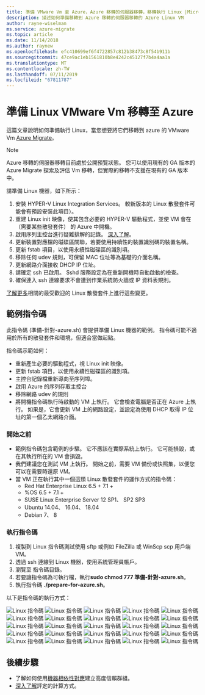 ```yaml
---
title: 準備 VMware Vm 至 Azure，Azure 移轉的伺服器移轉，移轉執行 Linux |Microsoft Docs
description: 描述如何準備移轉到 Azure 移轉的伺服器移轉的 Azure Linux VM
author: rayne-wiselman
ms.service: azure-migrate
ms.topic: article
ms.date: 11/14/2018
ms.author: raynew
ms.openlocfilehash: efc410699ef6f4722857c812b38473c8f54b911b
ms.sourcegitcommit: 47ce9ac1eb1561810b8e4242c45127f7b4a4aa1a
ms.translationtype: MT
ms.contentlocale: zh-TW
ms.lasthandoff: 07/11/2019
ms.locfileid: "67811787"
---
```

# <a name="prepare-linux-vmware-vms-for-migration-to-azure"></a>準備 Linux VMware Vm 移轉至 Azure 

這篇文章說明如何準備執行 Linux，當您想要將它們移轉到 azure 的 VMware Vm [Azure Migrate](migrate-overview.md)。 

> [!NOTE]
> Azure 移轉的伺服器移轉目前處於公開預覽狀態。 您可以使用現有的 GA 版本的 Azure Migrate 探索及評估 Vm 移轉，但實際的移轉不支援在現有的 GA 版本中。

請準備 Linux 機器，如下所示：

1. 安裝 HYPER-V Linux Integration Services。 較新版本的 Linux 散發套件可能會有預設安裝此項目）。
2. 重建 Linux init 映像，使其包含必要的 HYPER-V 驅動程式，並使 VM 會在 （需要某些散發套件） 的 Azure 中開機。
3. 啟用序列主控台進行疑難排解的記錄。 [深入了解](https://docs.microsoft.com/azure/virtual-machines/linux/serial-console)。
4. 更新裝置對應檔的磁碟區關聯，若要使用持續性的裝置識別碼的裝置名稱。
5. 更新 fstab 項目，以使用永續性磁碟區的識別項。
6. 移除任何 udev 規則，可保留 MAC 位址等為基礎的介面名稱。
7. 更新網路介面接收 DHCP IP 位址。
8. 請確定 ssh 已啟用。 Sshd 服務設定為在重新開機時自動啟動的檢查。
9. 確保連入 ssh 連線要求不會遭到作業系統防火牆或 IP 資料表規則。

[了解更多](https://docs.microsoft.com/azure/virtual-machines/linux/serial-console)相關的最受歡迎的 Linux 散發套件上進行這些變更。

## <a name="sample-script"></a>範例指令碼

此指令碼 (準備-針對-azure.sh) 會提供準備 Linux 機器的範例。 指令碼可能不適用於所有的散發套件和環境，但適合當做起點。

指令碼示範如何： 

- 重新產生必要的驅動程式，視 Linux init 映像。
- 更新 fstab 項目，以使用永續性磁碟區的識別項。
- 主控台記錄檔重新導向至序列埠。
- 啟用 Azure 的序列存取主控台
- 移除網路 udev 的規則
- 將開機指令碼執行時啟動的 VM 上執行。 它會檢查電腦是否正在 Azure 上執行。 如果是，它會更新 VM 上的網路設定，並設定為使用 DHCP 取得 IP 位址的第一個乙太網路介面。

### <a name="before-you-start"></a>開始之前

- 範例指令碼包含範例的步驟。 它不應該在實際系統上執行。 它可能損毀，或在其執行所在的 VM 會損毀。
- 我們建議您在測試 VM 上執行。 開始之前，需要 VM 備份或快照集，以便您可以在需要時還原 VM。 
- 當 VM 正在執行其中一個這類 Linux 散發套件的運作方式的指令碼：
    - Red Hat Enterprise Linux 6.5 + 7.1 +
    - %OS 6.5 + 7.1 +
    - SUSE Linux Enterprise Server 12 SP1、 SP2 SP3
    - Ubuntu 14.04、 16.04、 18.04
    - Debian 7、 8

### <a name="run-the-script"></a>執行指令碼

1. 複製到 Linux 指令碼測試使用 sftp 或例如 FileZilla 或 WinScp scp 用戶端 VM。
2. 透過 ssh 連線到 Linux 機器，使用系統管理員帳戶。
3. 瀏覽至 指令碼目錄。
4. 若要讓指令碼為可執行檔，執行**sudo chmod 777 準備-針對-azure.sh**。
5. 執行指令碼 **./prepare-for-azure.sh**。

以下是指令碼的執行方式：

![Linux 指令碼](./media/how-to-prepare-linux-for-migration/script1.png)
![Linux 指令碼](./media/how-to-prepare-linux-for-migration/script2.png)
![Linux 指令碼](./media/how-to-prepare-linux-for-migration/script3.png)
![Linux 指令碼](./media/how-to-prepare-linux-for-migration/script4.png)
![Linux 指令碼](./media/how-to-prepare-linux-for-migration/script5.png)
![Linux 指令碼](./media/how-to-prepare-linux-for-migration/script6.png)
 ![Linux 指令碼](./media/how-to-prepare-linux-for-migration/script7.png)
![Linux 指令碼](./media/how-to-prepare-linux-for-migration/script8.png)
![Linux 指令碼](./media/how-to-prepare-linux-for-migration/script9.png)
![Linux 指令碼](./media/how-to-prepare-linux-for-migration/script10.png)
![Linux 指令碼](./media/how-to-prepare-linux-for-migration/script11.png)
 ![Linux 指令碼](./media/how-to-prepare-linux-for-migration/script12.png)
![Linux 指令碼](./media/how-to-prepare-linux-for-migration/script13.png)
![Linux 指令碼](./media/how-to-prepare-linux-for-migration/script14.png)
![Linux 指令碼](./media/how-to-prepare-linux-for-migration/script15.png)
![Linux 指令碼](./media/how-to-prepare-linux-for-migration/script16.png)
 ![Linux 指令碼](./media/how-to-prepare-linux-for-migration/script17.png)
![Linux 指令碼](./media/how-to-prepare-linux-for-migration/script18.png)
![Linux 指令碼](./media/how-to-prepare-linux-for-migration/script19.png)
![Linux 指令碼](./media/how-to-prepare-linux-for-migration/script20.png)
![Linux 指令碼](./media/how-to-prepare-linux-for-migration/script21.png)
 ![Linux 指令碼](./media/how-to-prepare-linux-for-migration/script22.png)
![Linux 指令碼](./media/how-to-prepare-linux-for-migration/script23.png)
![Linux 指令碼](./media/how-to-prepare-linux-for-migration/script24.png)
![Linux 指令碼](./media/how-to-prepare-linux-for-migration/script25.png)



## <a name="next-steps"></a>後續步驟

- 了解如何使用[機器相依性對應](how-to-create-group-machine-dependencies.md)建立高度信賴群組。
- [深入了解](concepts-assessment-calculation.md)評定的計算方式。
